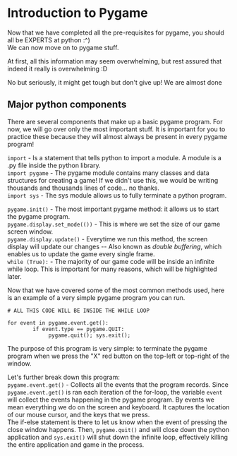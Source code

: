 # Introduction to Pygame

Now that we have completed all the pre-requisites for pygame, you should all be EXPERTS at python :^) \
We can now move on to pygame stuff.

At first, all this information may seem overwhelming, but rest assured that indeed it really is overwhelming :D

No but seriously, it might get tough but don't give up! We are almost done

## Major python components

There are several components that make up a basic pygame program. For now, we will go over only the most important stuff. It is important for you to practice these because they will almost always be present in every pygame program!



`import` - Is a statement that tells python to import a module. A module is a .py file inside the python library. \
`import pygame` - The pygame module contains many classes and data structures for creating a game! If we didn't use this, we would be writing thousands and thousands lines of code... no thanks. \
`import sys` - The sys module allows us to fully terminate a python program. 


`pygame.init()` - The most important pygame method: it allows us to start the pygame program. \
`pygame.display.set_mode(())` - This is where we set the size of our game screen window. \
`pygame.display.update()` - Everytime we run this method, the screen display will update our changes -- Also known as _double buffering_, which enables us to update the game every single frame. \
`while (True):` - The majority of our game code will be inside an infinite while loop. This is important for many reasons, which will be highlighted later. 

Now that we have covered some of the most common methods used, here is an example of a very simple pygame program you can run.

```
# ALL THIS CODE WILL BE INSIDE THE WHILE LOOP

for event in pygame.event.get():
        if event.type == pygame.QUIT:
             pygame.quit(); sys.exit();
```
The purpose of this program is very simple: to terminate the pygame program when we press the "X" red button on the top-left or top-right of the window. 

Let's further break down this program: \
`pygame.event.get()` - Collects all the events that the program records. Since `pygame.event.get()` is ran
each iteration of the for-loop, the variable `event` will collect the events happening in the pygame program. By events we mean everything we do on the screen and keyboard. It captures the location of our mouse cursor, and the keys that we press. \
The if-else statement is there to let us know when the event of pressing the close window happens. Then, `pygame.quit()` and will close down the python application and `sys.exit()` will shut down the infinite loop, effectively killing the entire application and game in the process.


